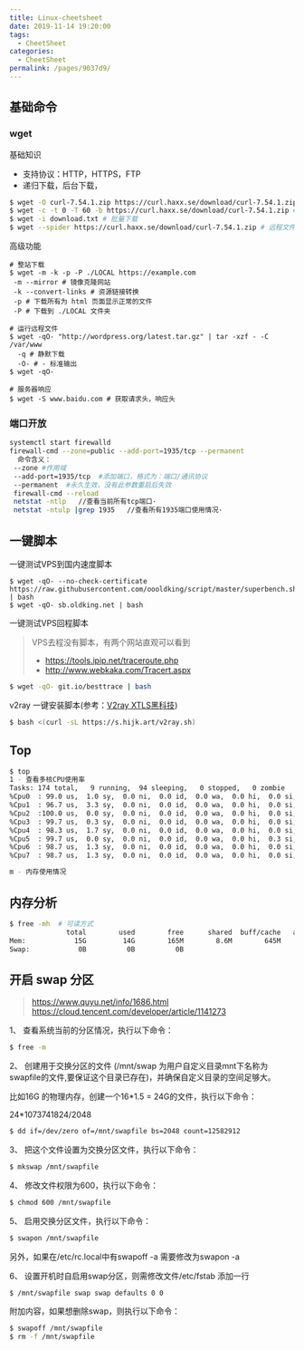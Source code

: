 ```yaml
---
title: Linux-cheetsheet
date: 2019-11-14 19:20:00
tags: 
  - CheetSheet
categories: 
  - CheetSheet
permalink: /pages/9037d9/
---
```


## 基础命令

### wget 

基础知识

- 支持协议：HTTP，HTTPS，FTP
- 递归下载，后台下载，

```bash
$ wget -O curl-7.54.1.zip https://curl.haxx.se/download/curl-7.54.1.zip # 下载单个文件
$ wget -c -t 0 -T 60 -b https://curl.haxx.se/download/curl-7.54.1.zip # 大文件断点续传，重试无限次，超时60s，后台下载会自动生成 wget-log 日志
$ wget -i download.txt # 批量下载
$ wget --spider https://curl.haxx.se/download/curl-7.54.1.zip # 远程文件是否存在
```

高级功能

```shell
# 整站下载
$ wget -m -k -p -P ./LOCAL https://example.com
 -m --mirror # 镜像克隆网站
 -k --convert-links # 资源链接转换
 -p # 下载所有为 html 页面显示正常的文件
 -P # 下载到 ./LOCAL 文件夹

# 运行远程文件
$ wget -qO- "http://wordpress.org/latest.tar.gz" | tar -xzf - -C /var/www
  -q # 静默下载 
  -O- # - 标准输出
$ wget -qO- 

# 服务器响应
$ wget -S www.baidu.com # 获取请求头，响应头
```

### 端口开放

```bash
systemctl start firewalld
firewall-cmd --zone=public --add-port=1935/tcp --permanent
  命令含义：
 --zone #作用域
 --add-port=1935/tcp  #添加端口，格式为：端口/通讯协议
 --permanent  #永久生效，没有此参数重启后失效
 firewall-cmd --reload
 netstat -ntlp   //查看当前所有tcp端口·
 netstat -ntulp |grep 1935   //查看所有1935端口使用情况·
```



## 一键脚本

一键测试VPS到国内速度脚本

```shell
$ wget -qO- --no-check-certificate https://raw.githubusercontent.com/oooldking/script/master/superbench.sh | bash
$ wget -qO- sb.oldking.net | bash
```

一键测试VPS回程脚本

> VPS去程没有脚本，有两个网站直观可以看到
>
> - https://tools.ipip.net/traceroute.php
> - http://www.webkaka.com/Tracert.aspx

```bash
$ wget -qO- git.io/besttrace | bash
```

v2ray 一键安装脚本(参考：[V2ray XTLS黑科技](https://v2xtls.org/))

```bash
$ bash <(curl -sL https://s.hijk.art/v2ray.sh)
```



## Top

```bash
$ top 
1 - 查看多核CPU使用率
Tasks: 174 total,   9 running,  94 sleeping,   0 stopped,   0 zombie
%Cpu0  : 99.0 us,  1.0 sy,  0.0 ni,  0.0 id,  0.0 wa,  0.0 hi,  0.0 si,  0.0 st
%Cpu1  : 96.7 us,  3.3 sy,  0.0 ni,  0.0 id,  0.0 wa,  0.0 hi,  0.0 si,  0.0 st
%Cpu2  :100.0 us,  0.0 sy,  0.0 ni,  0.0 id,  0.0 wa,  0.0 hi,  0.0 si,  0.0 st
%Cpu3  : 99.7 us,  0.3 sy,  0.0 ni,  0.0 id,  0.0 wa,  0.0 hi,  0.0 si,  0.0 st
%Cpu4  : 98.3 us,  1.7 sy,  0.0 ni,  0.0 id,  0.0 wa,  0.0 hi,  0.0 si,  0.0 st
%Cpu5  : 99.7 us,  0.0 sy,  0.0 ni,  0.0 id,  0.0 wa,  0.0 hi,  0.3 si,  0.0 st
%Cpu6  : 98.7 us,  1.3 sy,  0.0 ni,  0.0 id,  0.0 wa,  0.0 hi,  0.0 si,  0.0 st
%Cpu7  : 98.7 us,  1.3 sy,  0.0 ni,  0.0 id,  0.0 wa,  0.0 hi,  0.0 si,  0.0 st

m - 内存使用情况
```



## 内存分析

```bash
$ free -mh  # 可读方式 
              total        used        free      shared  buff/cache   available
Mem:            15G         14G        165M        8.6M        645M        541M
Swap:            0B          0B          0B
```



## 开启 swap 分区

> https://www.quyu.net/info/1686.html
> https://cloud.tencent.com/developer/article/1141273



1、 查看系统当前的分区情况，执行以下命令：

```bash
$ free -m 
```

2、 创建用于交换分区的文件 (/mnt/swap 为用户自定义目录mnt下名称为swapfile的文件,要保证这个目录已存在)，并确保自定义目录的空间足够大。

比如16G 的物理内存，创建一个16*1.5 = 24G的文件，执行以下命令：

24*1073741824/2048

```bash
$ dd if=/dev/zero of=/mnt/swapfile bs=2048 count=12582912
```

3、 把这个文件设置为交换分区文件，执行以下命令：

```bash
$ mkswap /mnt/swapfile
```

4、 修改文件权限为600，执行以下命令：

```bash
$ chmod 600 /mnt/swapfile
```

5、 启用交换分区文件，执行以下命令：

```bash
$ swapon /mnt/swapfile
```

另外，如果在/etc/rc.local中有swapoff -a 需要修改为swapon -a

6、 设置开机时自启用swap分区，则需修改文件/etc/fstab 添加一行

```bash
$ /mnt/swapfile swap swap defaults 0 0 
```

附加内容，如果想删除swap，则执行以下命令：

```bash
$ swapoff /mnt/swapfile
$ rm -f /mnt/swapfile
```